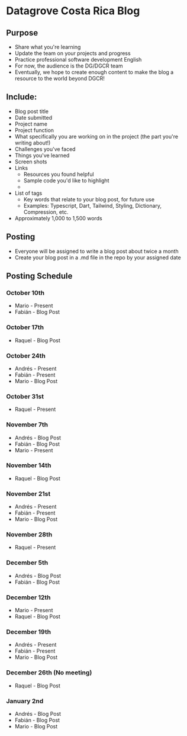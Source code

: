 # Datagrove Costa Rica Blog

## Purpose
* Share what you're learning
* Update the team on your projects and progress
* Practice professional software development English
* For now, the audience is the DG/DGCR team
* Eventually, we hope to create enough content to make the blog a resource to the world beyond DGCR!

## Include:
* Blog post title
* Date submitted
* Project name
* Project function
* What specifically you are working on in the project (the part you're writing about!)
* Challenges you've faced
* Things you've learned
* Screen shots 
* Links
    * Resources you found helpful
    * Sample code you'd like to highlight
    * 
* List of tags
    * Key words that relate to your blog post, for future use
    * Examples: Typescript, Dart, Tailwind, Styling, Dictionary, Compression, etc.
* Approximately 1,000 to 1,500 words

## Posting
* Everyone will be assigned to write a blog post about twice a month
* Create your blog post in a .md file in the repo by your assigned date

## Posting Schedule
### October 10th
* Mario - Present
* Fabián - Blog Post

### October 17th 
* Raquel - Blog Post

### October 24th
* Andrés - Present
* Fabián - Present
* Mario - Blog Post

### October 31st
* Raquel - Present

### November 7th
* Andrés - Blog Post
* Fabián - Blog Post
* Mario - Present

### November 14th
* Raquel - Blog Post

### November 21st
* Andrés - Present
* Fabián - Present
* Mario - Blog Post

### November 28th
* Raquel - Present

### December 5th
* Andrés - Blog Post
* Fabián - Blog Post

### December 12th
* Mario - Present
* Raquel - Blog Post

### December 19th
* Andrés - Present
* Fabián - Present
* Mario - Blog Post

### December 26th (No meeting)
* Raquel - Blog Post

### January 2nd
* Andrés - Blog Post
* Fabián - Blog Post
* Mario - Blog Post

